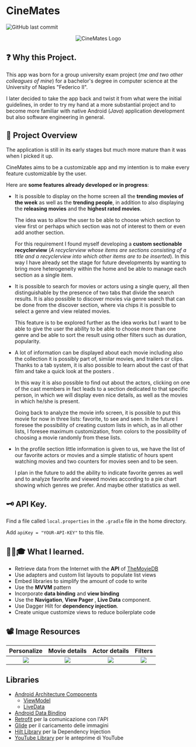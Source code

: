 
# CineMates
![GitHub last commit](https://img.shields.io/github/last-commit/Indisparte/CineMates?style=for-the-badge)

<p align="center">
  <img src="https://github.com/Indisparte/CineMates/blob/main/assets/logo.png?raw=true" alt="CineMates Logo"/>
</p>

## ❓ Why this Project.

This app was born for a group university exam project (*me and two other colleagues of mine*) for a bachelor's degree in computer science at the University of Naples "Federico II". 

I later decided to take the app back and twist it from what were the initial guidelines, in order to try my hand at a more substantial project and to become more familiar with native Android (*Java*) application development but also software engineering in general.


## 🔎 Project Overview
The application is still in its early stages but much more mature than it was when I picked it up. 

CineMates aims to be a customizable app and my intention is to make every feature customizable by the user.

Here are **some features already developed or in progress**:
- It is possible to display on the home screen all the **trending movies of the week** as well as the **trending people**, in addition to also displaying the **releasing movies** and the **highest rated movies**. 

    The idea was to allow the user to be able to choose which section to view first or perhaps which section was not of interest to them or even add another section. 

    For this requirement I found myself developing a **custom sectionable recyclerview** (*A recyclerview whose items are sections consisting of a title and a recyclerview into which other items are to be inserted*). In this way I have already set the stage for future developments by wanting to bring more heterogeneity within the home and be able to manage each section as a single item.

- It is possible to search for movies or actors using a single query, all then distinguishable by the presence of two tabs that divide the search results.
    It is also possible to discover movies via genre search that can be done from the discover section, where via chips it is possible to select a genre and view related movies. 
    
    This feature is to be explored further as the idea works but I want to be able to give the user the ability to be able to choose more than one genre and be able to sort the result using other filters such as duration, popularity.

- A lot of information can be displayed about each movie including also the collection it is possibly part of, similar movies, and trailers or clips. Thanks to a tab system, it is also possible to learn about the cast of that film and take a quick look at the posters .

    In this way it is also possible to find out about the actors, clicking on one of the cast members in fact leads to a section dedicated to that specific person, in which we will display even nice details, as well as the movies in which he/she is present.

    Going back to analyze the movie info screen, it is possible to put this movie for now in three lists: favorite, to see and seen. In the future I foresee the possibility of creating custom lists in which, as in all other lists, I foresee maximum customization, from colors to the possibility of choosing a movie randomly from these lists.

- In the profile section little information is given to us, we have the list of our favorite actors or movies and a simple statistic of hours spent watching movies and two counters for movies seen and to be seen.

    I plan in the future to add the ability to indicate favorite genres as well and to analyze favorite and viewed movies according to a pie chart showing which genres we prefer. And maybe other statistics as well.


## 🗝 API Key.
Find a file called `local.properties` in the `.gradle` file in the home directory.

Add `apiKey = "YOUR-API-KEY"` to this file.

## 👨🏽🎓 What I learned.
- Retrieve data from the Internet with the **API** of [TheMovieDB](https://developers.themoviedb.org/3/getting-started)
- Use adapters and custom list layouts to populate list views
- Embed libraries to simplify the amount of code to write
- Use the **MVVM** pattern
- Incorporate **data binding** and **view binding**
- Use the **Navigation**, **View Pager** , **Live Data** component.
- Use Dagger Hilt for **dependency injection**.
- Create unique customize views to reduce boilerplate code

## 📽 Image Resources

**Personalize** | **Movie details** | **Actor details** | **Filters** |
:-----------------------------:|:---------------------:|:-----------------------------:|:-----------------------------:
![](https://github.com/Indisparte/CineMates/blob/main/assets/Gif/personalization.gif) | ![](https://github.com/Indisparte/CineMates/blob/main/assets/Gif/movie_details.gif) | ![](https://github.com/Indisparte/CineMates/blob/main/assets/Gif/actor_details.gif) | ![](https://github.com/Indisparte/CineMates/blob/main/assets/Gif/filterable.gif) 

## Libraries
- [Android Architecture Components](https://developer.android.com/topic/libraries/architecture/) 
    * [ViewModel](https://developer.android.com/topic/libraries/architecture/viewmodel)
    * [LiveData](https://developer.android.com/topic/libraries/architecture/livedata)
- [Android Data Binding](https://developer.android.com/topic/libraries/data-binding/)
- [Retrofit](http://square.github.io/retrofit/) per la comunicazione con l'API
- [Glide](https://github.com/bumptech/glide) per il caricamento delle immagini
- [Hilt Library](https://developer.android.com/training/dependency-injection/hilt-android) per la Dependency Injection
- [YouTube Library](https://developers.google.com/youtube/android/player) per le anteprime di YouTube 

